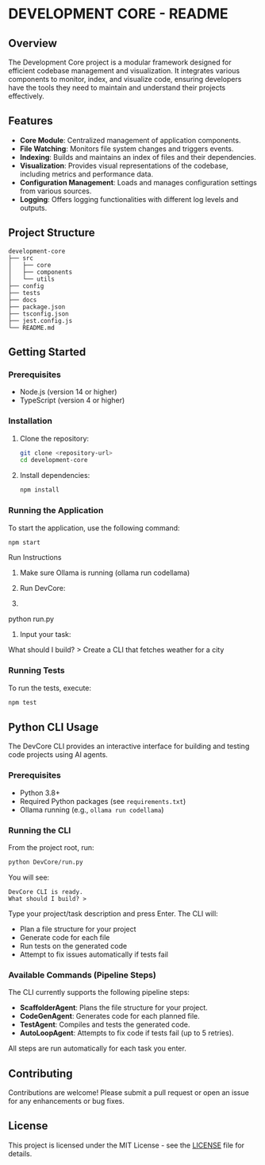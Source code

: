 # DEVELOPMENT CORE - README

## Overview

The Development Core project is a modular framework designed for efficient codebase management and visualization. It integrates various components to monitor, index, and visualize code, ensuring developers have the tools they need to maintain and understand their projects effectively.

## Features

- **Core Module**: Centralized management of application components.
- **File Watching**: Monitors file system changes and triggers events.
- **Indexing**: Builds and maintains an index of files and their dependencies.
- **Visualization**: Provides visual representations of the codebase, including metrics and performance data.
- **Configuration Management**: Loads and manages configuration settings from various sources.
- **Logging**: Offers logging functionalities with different log levels and outputs.

## Project Structure

```
development-core
├── src
│   ├── core
│   ├── components
│   └── utils
├── config
├── tests
├── docs
├── package.json
├── tsconfig.json
├── jest.config.js
└── README.md
```

## Getting Started

### Prerequisites

- Node.js (version 14 or higher)
- TypeScript (version 4 or higher)

### Installation

1. Clone the repository:

   ```bash
   git clone <repository-url>
   cd development-core
   ```

2. Install dependencies:

   ```bash
   npm install
   ```

### Running the Application

To start the application, use the following command:

```bash
npm start
```

Run Instructions

1. Make sure Ollama is running (ollama run codellama)


2. Run DevCore:
3. 
python run.py

1. Input your task:

What should I build? > Create a CLI that fetches weather for a city


### Running Tests

To run the tests, execute:

```bash
npm test
```

## Python CLI Usage

The DevCore CLI provides an interactive interface for building and testing code projects using AI agents.

### Prerequisites
- Python 3.8+
- Required Python packages (see `requirements.txt`)
- Ollama running (e.g., `ollama run codellama`)

### Running the CLI

From the project root, run:

```bash
python DevCore/run.py
```

You will see:

```
DevCore CLI is ready.
What should I build? >
```

Type your project/task description and press Enter. The CLI will:
- Plan a file structure for your project
- Generate code for each file
- Run tests on the generated code
- Attempt to fix issues automatically if tests fail

### Available Commands (Pipeline Steps)

The CLI currently supports the following pipeline steps:

- **ScaffolderAgent**: Plans the file structure for your project.
- **CodeGenAgent**: Generates code for each planned file.
- **TestAgent**: Compiles and tests the generated code.
- **AutoLoopAgent**: Attempts to fix code if tests fail (up to 5 retries).

All steps are run automatically for each task you enter.

## Contributing

Contributions are welcome! Please submit a pull request or open an issue for any enhancements or bug fixes.

## License

This project is licensed under the MIT License - see the [LICENSE](LICENSE) file for details.